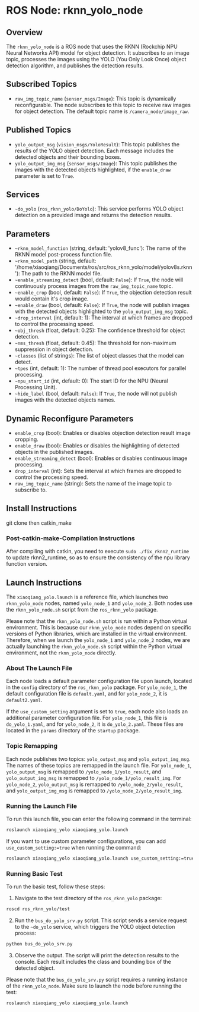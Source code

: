 # ROS Node: rknn_yolo_node

## Overview
The `rknn_yolo_node` is a ROS node that uses the RKNN (Rockchip NPU Neural Networks API) model for object detection. It subscribes to an image topic, processes the images using the YOLO (You Only Look Once) object detection algorithm, and publishes the detection results.

## Subscribed Topics
- `raw_img_topic_name` (`sensor_msgs/Image`): This topic is dynamically reconfigurable. The node subscribes to this topic to receive raw images for object detection. The default topic name is `/camera_node/image_raw`.

## Published Topics
- `yolo_output_msg` (`vision_msgs/YoloResult`): This topic publishes the results of the YOLO object detection. Each message includes the detected objects and their bounding boxes.
- `yolo_output_img_msg` (`sensor_msgs/Image`): This topic publishes the images with the detected objects highlighted, if the `enable_draw` parameter is set to `True`.

## Services
- `~do_yolo` (`ros_rknn_yolo/DoYolo`): This service performs YOLO object detection on a provided image and returns the detection results.

## Parameters
- `~rknn_model_function` (string, default: 'yolov8_func'): The name of the RKNN model post-process function file.
- `~rknn_model_path` (string, default: '/home/xiaoqiang/Documents/ros/src/ros_rknn_yolo/model/yolov8s.rknn'): The path to the RKNN model file.
- `~enable_streaming_detect` (bool, default: `False`): If `True`, the node will continuously process images from the `raw_img_topic_name` topic.
- `~enable_crop` (bool, default: `False`): If `True`, the objection detection result would contain it's crop image.
- `~enable_draw` (bool, default: `False`): If `True`, the node will publish images with the detected objects highlighted to the `yolo_output_img_msg` topic.
- `~drop_interval` (int, default: 1): The interval at which frames are dropped to control the processing speed.
- `~obj_thresh` (float, default: 0.25): The confidence threshold for object detection.
- `~nms_thresh` (float, default: 0.45): The threshold for non-maximum suppression in object detection.
- `~classes` (list of strings): The list of object classes that the model can detect.
- `~tpes` (int, default: 1): The number of thread pool executors for parallel processing.
- `~npu_start_id` (int, default: 0): The start ID for the NPU (Neural Processing Unit).
- `~hide_label` (bool, default: `False`): If `True`, the node will not publish images with the detected objects names.

## Dynamic Reconfigure Parameters
- `enable_crop` (bool): Enables or disables objection detection result image cropping.
- `enable_draw` (bool): Enables or disables the highlighting of detected objects in the published images.
- `enable_streaming_detect` (bool): Enables or disables continuous image processing.
- `drop_interval` (int): Sets the interval at which frames are dropped to control the processing speed.
- `raw_img_topic_name` (string): Sets the name of the image topic to subscribe to.

## Install Instructions

git clone then catkin_make

### Post-catkin-make-Compilation Instructions

After compiling with catkin, you need to execute `sudo ./fix_rknn2_runtime` to update rknn2_runtime, so as to ensure the consistency of the npu library function version.

## Launch Instructions

The `xiaoqiang_yolo.launch` is a reference file, which launches two `rknn_yolo_node` nodes, named `yolo_node_1` and `yolo_node_2`. Both nodes use the `rknn_yolo_node.sh` script from the `ros_rknn_yolo` package.

Please note that the `rknn_yolo_node.sh` script is run within a Python virtual environment. This is because our `rknn_yolo_node` nodes depend on specific versions of Python libraries, which are installed in the virtual environment. Therefore, when we launch the `yolo_node_1` and `yolo_node_2` nodes, we are actually launching the `rknn_yolo_node.sh` script within the Python virtual environment, not the `rknn_yolo_node` directly.

### About The Launch File

Each node loads a default parameter configuration file upon launch, located in the `config` directory of the `ros_rknn_yolo` package. For `yolo_node_1`, the default configuration file is `default.yaml`, and for `yolo_node_2`, it is `default2.yaml`.

If the `use_custom_setting` argument is set to `true`, each node also loads an additional parameter configuration file. For `yolo_node_1`, this file is `do_yolo_1.yaml`, and for `yolo_node_2`, it is `do_yolo_2.yaml`. These files are located in the `params` directory of the `startup` package.

### Topic Remapping

Each node publishes two topics: `yolo_output_msg` and `yolo_output_img_msg`. The names of these topics are remapped in the launch file. For `yolo_node_1`, `yolo_output_msg` is remapped to `/yolo_node_1/yolo_result`, and `yolo_output_img_msg` is remapped to `/yolo_node_1/yolo_result_img`. For `yolo_node_2`, `yolo_output_msg` is remapped to `/yolo_node_2/yolo_result`, and `yolo_output_img_msg` is remapped to `/yolo_node_2/yolo_result_img`.

### Running the Launch File

To run this launch file, you can enter the following command in the terminal:

```bash
roslaunch xiaoqiang_yolo xiaoqiang_yolo.launch
```

If you want to use custom parameter configurations, you can add `use_custom_setting:=true` when running the command:

```bash
roslaunch xiaoqiang_yolo xiaoqiang_yolo.launch use_custom_setting:=true
```

### Running Basic Test

To run the basic test, follow these steps:

1. Navigate to the test directory of the `ros_rknn_yolo` package:

```bash
roscd ros_rknn_yolo/test
```

2. Run the `bus_do_yolo_srv.py` script. This script sends a service request to the `~do_yolo` service, which triggers the YOLO object detection process:

```bash
python bus_do_yolo_srv.py
```

3. Observe the output. The script will print the detection results to the console. Each result includes the class and bounding box of the detected object.

Please note that the `bus_do_yolo_srv.py` script requires a running instance of the `rknn_yolo_node`. Make sure to launch the node before running the test:

```bash
roslaunch xiaoqiang_yolo xiaoqiang_yolo.launch
```